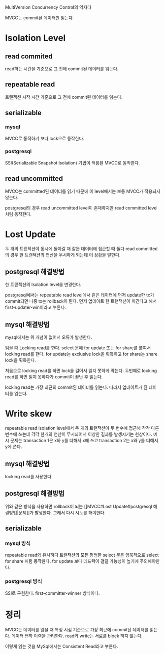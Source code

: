 MultiVersion Concurrency Control의 약자다

MVCC는 commit된 데이터만 읽는다.

# Isolation Level
## read commited
read하는 시간을 기준으로 그 전에 commit된 데이터를 읽는다.

## repeatable read
트랜잭션 시작 시간 기준으로 그 전에 commit된 데이터를 읽는다.

## serializable
### mysql
MVCC로 동작하기 보다 lock으로 동작한다.

### postgresql
SSI(Serializable Snapshot Isolation) 기법이 적용된 MVCC로 동작한다.

## read uncommitted
MVCC는 committed된 데이터를 읽기 때문에 
이 level에서는 보통 MVCC가 적용되지 않는다.

postgresql의 경우 read uncommitted level이 존재하지만
read committed level처럼 동작한다.

# Lost Update
두 개의 트랜잭션이 동시에 돌아갈 때 같은 데이터에 접근할 때 둘다 read committed의 경우
한 트랜잭션의 연산을 무시하게 되는데 이 상황을 말한다.

## postgresql 해결방법
한 트랜잭션의 Isolation level을 변경한다.

postgresql에서는 repeatable read level에서 같은 데이터에 먼저 update한 tx가 commit되면 나중 tx는 rollback이 된다.
먼저 업데이트 한 트랜잭션이 이긴다고 해서 first-updater-win이라고 부른다.

## mysql 해결방법
mysql에서는 위 개념이 없어서 오류가 발생한다.

읽을 때 Locking read를 한다.
select 문에 for update 또는 for share를 붙여서 locking read를 한다.
for update는 exclusive lock을 획득하고
for share는 share lock을 획득한다.

처음으로 locking read를 하면 lock을 걸어서 읽지 못하게 막는다.
두번쨰로 locking read를 하면 읽지 못하다가 commit이 끝난 후 읽는다.

locking read는 가장 최근의 commit된 데이터를 읽는다.
따라서 업데이트가 된 데이터를 읽는다.

# Write skew
repeatable read isolation level에서
두 개의 트랜잭션이 두 변수에 접근해 각각 다른 변수에 쓰는데
각각 한개의 연산이 무시되어서 이상한 결과를 발생시키는 현상이다.
예시 문제는 transaction 1은 x와 y를 더해서 x에 쓰고
transaction 2는 x와 y를 더해서 y에 쓴다.
## mysql 해결방법
locking read를 사용한다.

## postgresql 해결방법
위와 같은 방식을 사용하면 rollback이 되는 [[MVCC#Lost Update#postgresql 해결방법|문제]]가 발생한다.
그래서 다시 시도를 해야한다.

## serializable
### mysql 방식
repeatable read와 유사하다
트랜잭션의 모든 평범한 select 문은 암묵적으로 select for share 처럼 동작한다.
for update 보다 데드락이 걸릴 가능성이 높기에 주의해야한다.

### postgresql 방식
SSI로 구현한다.
first-committer-winner 방식이다.


# 정리
MVCC는 데이터를 읽을 때 특정 시점 기준으로 가장 최근에 commit된 데이터를 읽는다.
데이터 변화 이력을 관리한다.
read와 write는 서로를 block 하지 않는다.

이렇게 읽는 것을 MySql에서는 Consistent Read라고 부른다.
